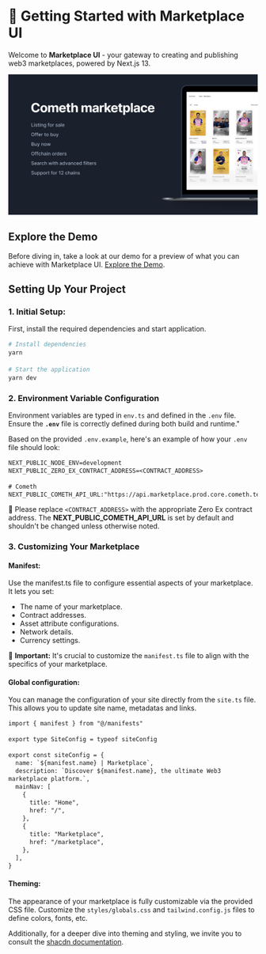 # 🚀 Getting Started with Marketplace UI

Welcome to **Marketplace UI** - your gateway to creating and publishing web3 marketplaces, powered by Next.js 13.

![Marketplace Screenshot](./thumbnail.png)

## Explore the Demo

Before diving in, take a look at our demo for a preview of what you can achieve with Marketplace UI. 
[Explore the Demo](https://starter.marketplace.develop.core.cometh.tech/marketplace).

## Setting Up Your Project

### 1. Initial Setup:

First, install the required dependencies and start application.

```bash
# Install dependencies
yarn

# Start the application
yarn dev
```


### 2. Environment Variable Configuration
Environment variables are typed in `env.ts` and defined in the `.env` file. Ensure the **`.env`** file is correctly defined during both build and runtime."

Based on the provided `.env.example`, here's an example of how your `.env` file should look:

```
NEXT_PUBLIC_NODE_ENV=development
NEXT_PUBLIC_ZERO_EX_CONTRACT_ADDRESS=<CONTRACT_ADDRESS>

# Cometh
NEXT_PUBLIC_COMETH_API_URL:"https://api.marketplace.prod.core.cometh.tech/v1"
```

🔧 Please replace `<CONTRACT_ADDRESS>` with the appropriate Zero Ex contract address.
The **NEXT_PUBLIC_COMETH_API_URL** is set by default and shouldn't be changed unless otherwise noted.


### 3. Customizing Your Marketplace

#### **Manifest:**
Use the manifest.ts file to configure essential aspects of your marketplace. It lets you set:
- The name of your marketplace.
- Contract addresses.
- Asset attribute configurations.
- Network details.
- Currency settings.

🔧 **Important:** It's crucial to customize the `manifest.ts` file to align with the specifics of your marketplace.

#### **Global configuration:**
You can manage the configuration of your site directly from the `site.ts` file. This allows you to update site name, metadatas and links.

```
import { manifest } from "@/manifests"

export type SiteConfig = typeof siteConfig

export const siteConfig = {
  name: `${manifest.name} | Marketplace`,
  description: `Discover ${manifest.name}, the ultimate Web3 marketplace platform.`,
  mainNav: [
    {
      title: "Home", 
      href: "/",
    },
    {
      title: "Marketplace",
      href: "/marketplace",
    },
  ],
}
```

#### **Theming:**
The appearance of your marketplace is fully customizable via the provided CSS file. Customize the `styles/globals.css` and `tailwind.config.js` files to define colors, fonts, etc.

Additionally, for a deeper dive into theming and styling, we invite you to consult the [shacdn documentation](https://ui.shadcn.com/docs/theming).